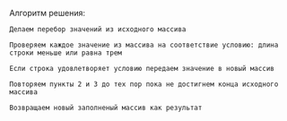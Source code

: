 Алгоритм решения:

    Делаем перебор значений из исходного массива

    Проверяем каждое значение из массива на соответствие условию: длина строки меньше или равна трем

    Если строка удовлетворяет условию передаем значение в новый массив

    Повторяем пункты 2 и 3 до тех пор пока не достигнем конца исходного массива

    Возвращаем новый заполненый массив как результат
